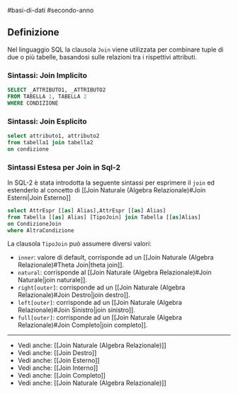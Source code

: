 #basi-di-dati #secondo-anno 

## Definizione

Nel linguaggio SQL la clausola `Join` viene utilizzata per combinare tuple di due o più tabelle, basandosi sulle relazioni tra i rispettivi attributi. 

### Sintassi: Join Implicito

```sql
SELECT _ATTRIBUTO1, _ATTRIBUTO2
FROM TABELLA 1, TABELLA 2
WHERE CONDIZIONE
```

### Sintassi: Join Esplicito

```sql 
select attributo1, attributo2
from tabella1 join tabella2
on condizione
```

### Sintassi Estesa per Join in Sql-2

In SQL-2 è stata introdotta la seguente sintassi per esprimere il `join` ed estenderlo al concetto di [[Join Naturale (Algebra Relazionale)#Join Esterni|Join Esterno]]

```sql
select AttrEspr [[as] Alias],AttrEspr [[as] Alias]
from Tabella [[as] Alias] [TipoJoin] join Tabella [[as]Alias]
on CondizioneJoin
where AltraCondizione
```

La clausola `TipoJoin` può assumere diversi valori:

- `inner`: valore di default, corrisponde ad un [[Join Naturale (Algebra Relazionale)#Theta Join|theta join]].
- `natural`: corrisponde al [[Join Naturale (Algebra Relazionale)#Join Naturale|join naturale]].
- `right[outer]`: corrisponde ad un [[Join Naturale (Algebra Relazionale)#Join Destro|join destro]].
- `left[outer]`: corrisponde ad un [[Join Naturale (Algebra Relazionale)#Join Sinistro|join sinistro]].
- `full[outer]`: corrisponde ad un [[Join Naturale (Algebra Relazionale)#Join Completo|join completo]].

---

- Vedi anche: [[Join Naturale (Algebra Relazionale)]]
- Vedi anche: [[Join Destro]]
- Vedi anche: [[Join Esterno]]
- Vedi anche: [[Join Interno]]
- Vedi anche: [[Join Completo]]
- Vedi anche: [[Join Naturale (Algebra Relazionale)]]